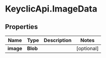 # KeyclicApi.ImageData

## Properties
Name | Type | Description | Notes
------------ | ------------- | ------------- | -------------
**image** | **Blob** |  | [optional] 


